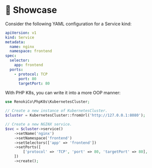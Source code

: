 # 🙌 Showcase

Consider the following YAML configuration for a Service kind: 

```yaml
apiVersion: v1
kind: Service
metadata:
  name: nginx
  namespace: frontend
spec:
  selector:
    app: frontend
  ports:
    - protocol: TCP
      port: 80
      targetPort: 80
```

With PHP K8s, you can write it into a more OOP manner: 

```php
use RenokiCo\PhpK8s\KubernetesCluster;

// Create a new instance of KubernetesCluster.
$cluster = KubernetesCluster::fromUrl('http://127.0.0.1:8080');

// Create a new NGINX service.
$svc = $cluster->service()
    ->setName('nginx')
    ->setNamespace('frontend')
    ->setSelectors(['app' => 'frontend'])
    ->setPorts([
        ['protocol' => 'TCP', 'port' => 80, 'targetPort' => 80],
    ])
    ->create();
```
